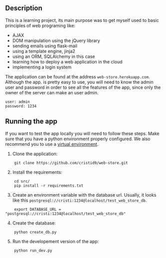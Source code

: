 Description
-----------

This is a learning project, its main purpose was to get myself
used to basic principles of web programing like:
  * AJAX
  * DOM manipulation using the jQuery library
  * sending emails using flask-mail
  * using a template engine, jinja2
  * using an ORM, SQLAlchemy in this case
  * learning how to deploy a web application in the cloud
  * implementing a login system

The application can be found at the address `web-store.herokuapp.com`.
Although the app. is pretty easy to use, you will need to know the
admin user and password in order to see all the features of the app,
since only the owner of the server can make an user admin.

```
user: admin
password: 1234
```

Running the app
---------------

If you want to test the app locally you will need to follow
these steps. Make sure that you have a python environment
properly configured. We also recommend you to use a [virtual
environment](https://virtualenv.pypa.io/en/latest/).

1. Clone the application:
 ```
     git clone https://github.com/cristid9/web-store.git
 ```

2. Install the requirements:
 ```
     cd src/
     pip install -r requirements.txt
 ```

3. Create an environment variable with the database url.
 Usually, it looks like this `postgresql://cristi:1234@localhost/test_web_store_db`.
 ```
     export DATABASE_URL = "postgresql://cristi:1234@localhost/test_web_store_db"
 ```

4. Create the database:
 ```
     python create_db.py
 ```

5. Run the developement version of the app:
 ```
     python run_dev.py
 ```
